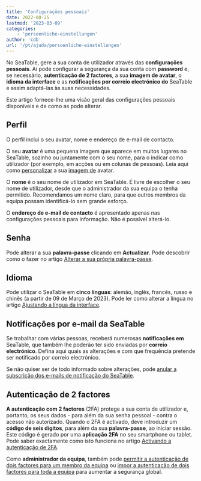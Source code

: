 ```yaml
---
title: 'Configurações pessoais'
date: 2022-08-25
lastmod: '2023-03-09'
categories:
    - 'persoenliche-einstellungen'
author: 'cdb'
url: '/pt/ajuda/persoenliche-einstellungen'
---
```


No SeaTable, gere a sua conta de utilizador através das **configurações pessoais**. Aí pode configurar a segurança da sua conta com **password** e, se necessário, **autenticação de 2 factores**, a sua **imagem de avatar**, o **idioma da interface** e as **notificações por correio electrónico do** SeaTable e assim adaptá-las às suas necessidades.

Este artigo fornece-lhe uma visão geral das configurações pessoais disponíveis e de como as pode alterar.

## Perfil

O perfil inclui o seu avatar, nome e endereço de e-mail de contacto.

O seu **avatar** é uma pequena imagem que aparece em muitos lugares no SeaTable, sozinho ou juntamente com o seu nome, para o indicar como utilizador (por exemplo, em acções ou em colunas de pessoas). Leia aqui como [personalizar](https://seatable.io/pt/docs/persoenliche-einstellungen/avatarbild-anpassen/) a sua [imagem de](https://seatable.io/pt/docs/persoenliche-einstellungen/avatarbild-anpassen/) avatar.

O **nome** é o seu nome de utilizador em SeaTable. É livre de escolher o seu nome de utilizador, desde que o administrador da sua equipa o tenha permitido. Recomendamos um nome claro, para que outros membros da equipa possam identificá-lo sem grande esforço.

O **endereço de e-mail de contacto** é apresentado apenas nas configurações pessoais para informação. Não é possível alterá-lo.

## Senha

Pode alterar a sua **palavra-passe** clicando em **Actualizar**. Pode descobrir como o fazer no artigo [Alterar a sua própria palavra-passe](https://seatable.io/pt/docs/persoenliche-einstellungen/eigenes-passwort-aendern/).

## Idioma

Pode utilizar o SeaTable em **cinco línguas**: alemão, inglês, francês, russo e chinês (a partir de 09 de Março de 2023). Pode ler como alterar a língua no artigo [Ajustando a língua da interface](https://seatable.io/pt/docs/persoenliche-einstellungen/anpassen-der-oberflaechensprache/).

## Notificações por e-mail da SeaTable

Se trabalhar com várias pessoas, receberá numerosas **notificações em** SeaTable, que também lhe poderão ter sido enviadas por **correio electrónico**. Defina aqui quais as alterações e com que frequência pretende ser notificado por correio electrónico.

Se não quiser ser de todo informado sobre alterações, pode [anular a subscrição dos e-mails de notificação do SeaTable](https://seatable.io/pt/docs/persoenliche-einstellungen/e-mails-von-seatable-abbestellen/).

## Autenticação de 2 factores

**A autenticação com 2 factores** (2FA) protege a sua conta de utilizador e, portanto, os seus dados - para além da sua senha pessoal - contra o acesso não autorizado. Quando o 2FA é activado, deve introduzir um **código de seis dígitos**, para além da sua **palavra-passe**, ao iniciar sessão. Este código é gerado por uma **aplicação 2FA** no seu smartphone ou tablet. Pode saber exactamente como isto funciona no artigo [Activando a autenticação de 2FA](https://seatable.io/pt/docs/persoenliche-einstellungen/2-faktor-authentifizierung-aktivieren/).

Como **administrador da equipa**, também pode [permitir a autenticação de dois factores para um membro da equipa](https://seatable.io/pt/docs/teamverwaltung/zwei-faktor-authentifizierung-fuer-ein-teammitglied-aktivieren/) ou [impor a autenticação de dois factores para toda a equipa](https://seatable.io/pt/docs/teamverwaltung/zwei-faktor-authentifizierung-fuer-das-gesamte-team-erzwingen/) para aumentar a segurança global.
